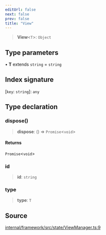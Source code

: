 ```yaml
---
editUrl: false
next: false
prev: false
title: "View"
---
```


> **View**\<`T`\>: `Object`

## Type parameters

• **T** extends `string` = `string`

## Index signature

 \[`key`: `string`\]: `any`

## Type declaration

### dispose()

> **dispose**: () => `Promise`\<`void`\>

#### Returns

`Promise`\<`void`\>

### id

> **id**: `string`

### type

> **type**: `T`

## Source

[internal/framework/src/state/ViewManager.ts:9](https://github.com/nodenogg-in/alpha-p2p/blob/aa60360/internal/framework/src/state/ViewManager.ts#L9)
